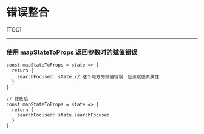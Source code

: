 # 错误整合

[TOC]

---

### 使用 mapStateToProps 返回参数时的赋值错误

```react
const mapStateToProps = state => {
  return {
    searchFocused: state // 这个地方的赋值错误，应该赋值其属性
  }
}

// 修改后
const mapStateToProps = state => {
  return {
    searchFocused: state.searchFocused
  }
}
```

